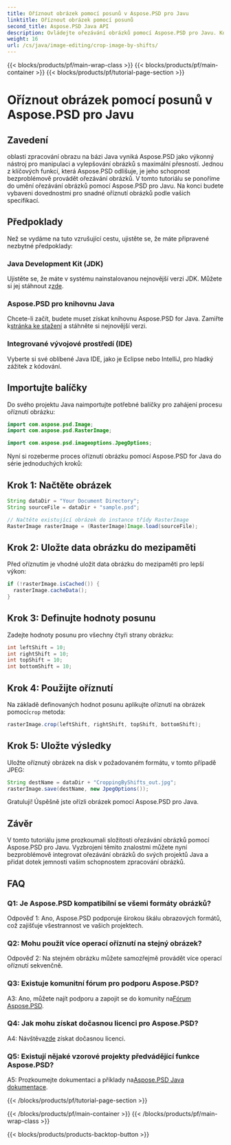 ```yaml
---
title: Oříznout obrázek pomocí posunů v Aspose.PSD pro Javu
linktitle: Oříznout obrázek pomocí posunů
second_title: Aspose.PSD Java API
description: Ovládejte ořezávání obrázků pomocí Aspose.PSD pro Javu. Komplexní návod pro bezproblémovou manipulaci s obrázky.
weight: 16
url: /cs/java/image-editing/crop-image-by-shifts/
---
```


{{< blocks/products/pf/main-wrap-class >}}
{{< blocks/products/pf/main-container >}}
{{< blocks/products/pf/tutorial-page-section >}}

# Oříznout obrázek pomocí posunů v Aspose.PSD pro Javu

## Zavedení

oblasti zpracování obrazu na bázi Java vyniká Aspose.PSD jako výkonný nástroj pro manipulaci a vylepšování obrázků s maximální přesností. Jednou z klíčových funkcí, která Aspose.PSD odlišuje, je jeho schopnost bezproblémově provádět ořezávání obrázků. V tomto tutoriálu se ponoříme do umění ořezávání obrázků pomocí Aspose.PSD pro Javu. Na konci budete vybaveni dovednostmi pro snadné oříznutí obrázků podle vašich specifikací.

## Předpoklady

Než se vydáme na tuto vzrušující cestu, ujistěte se, že máte připravené nezbytné předpoklady:

### Java Development Kit (JDK)

 Ujistěte se, že máte v systému nainstalovanou nejnovější verzi JDK. Můžete si jej stáhnout z[zde](https://www.oracle.com/java/technologies/javase-downloads.html).

### Aspose.PSD pro knihovnu Java

 Chcete-li začít, budete muset získat knihovnu Aspose.PSD for Java. Zamiřte k[stránka ke stažení](https://releases.aspose.com/psd/java/) a stáhněte si nejnovější verzi.

### Integrované vývojové prostředí (IDE)

Vyberte si své oblíbené Java IDE, jako je Eclipse nebo IntelliJ, pro hladký zážitek z kódování.

## Importujte balíčky

Do svého projektu Java naimportujte potřebné balíčky pro zahájení procesu oříznutí obrázku:

```java
import com.aspose.psd.Image;
import com.aspose.psd.RasterImage;

import com.aspose.psd.imageoptions.JpegOptions;
```

Nyní si rozeberme proces oříznutí obrázku pomocí Aspose.PSD for Java do série jednoduchých kroků:

## Krok 1: Načtěte obrázek

```java
String dataDir = "Your Document Directory";
String sourceFile = dataDir + "sample.psd";

// Načtěte existující obrázek do instance třídy RasterImage
RasterImage rasterImage = (RasterImage)Image.load(sourceFile);
```

## Krok 2: Uložte data obrázku do mezipaměti

Před oříznutím je vhodné uložit data obrázku do mezipaměti pro lepší výkon:

```java
if (!rasterImage.isCached()) {
  rasterImage.cacheData();
}
```

## Krok 3: Definujte hodnoty posunu

Zadejte hodnoty posunu pro všechny čtyři strany obrázku:

```java
int leftShift = 10;
int rightShift = 10;
int topShift = 10;
int bottomShift = 10;
```

## Krok 4: Použijte oříznutí

 Na základě definovaných hodnot posunu aplikujte oříznutí na obrázek pomocí`crop` metoda:

```java
rasterImage.crop(leftShift, rightShift, topShift, bottomShift);
```

## Krok 5: Uložte výsledky

Uložte oříznutý obrázek na disk v požadovaném formátu, v tomto případě JPEG:

```java
String destName = dataDir + "CroppingByShifts_out.jpg";
rasterImage.save(destName, new JpegOptions());
```

Gratuluji! Úspěšně jste ořízli obrázek pomocí Aspose.PSD pro Java.

## Závěr

V tomto tutoriálu jsme prozkoumali složitosti ořezávání obrázků pomocí Aspose.PSD pro Javu. Vyzbrojeni těmito znalostmi můžete nyní bezproblémově integrovat ořezávání obrázků do svých projektů Java a přidat dotek jemnosti vašim schopnostem zpracování obrázků.

## FAQ

### Q1: Je Aspose.PSD kompatibilní se všemi formáty obrázků?

Odpověď 1: Ano, Aspose.PSD podporuje širokou škálu obrazových formátů, což zajišťuje všestrannost ve vašich projektech.

### Q2: Mohu použít více operací oříznutí na stejný obrázek?

Odpověď 2: Na stejném obrázku můžete samozřejmě provádět více operací oříznutí sekvenčně.

### Q3: Existuje komunitní fórum pro podporu Aspose.PSD?

 A3: Ano, můžete najít podporu a zapojit se do komunity na[Fórum Aspose.PSD](https://forum.aspose.com/c/psd/34).

### Q4: Jak mohu získat dočasnou licenci pro Aspose.PSD?

 A4: Návštěva[zde](https://purchase.aspose.com/temporary-license/) získat dočasnou licenci.

### Q5: Existují nějaké vzorové projekty předvádějící funkce Aspose.PSD?

 A5: Prozkoumejte dokumentaci a příklady na[Aspose.PSD Java dokumentace](https://reference.aspose.com/psd/java/).

{{< /blocks/products/pf/tutorial-page-section >}}

{{< /blocks/products/pf/main-container >}}
{{< /blocks/products/pf/main-wrap-class >}}

{{< blocks/products/products-backtop-button >}}
